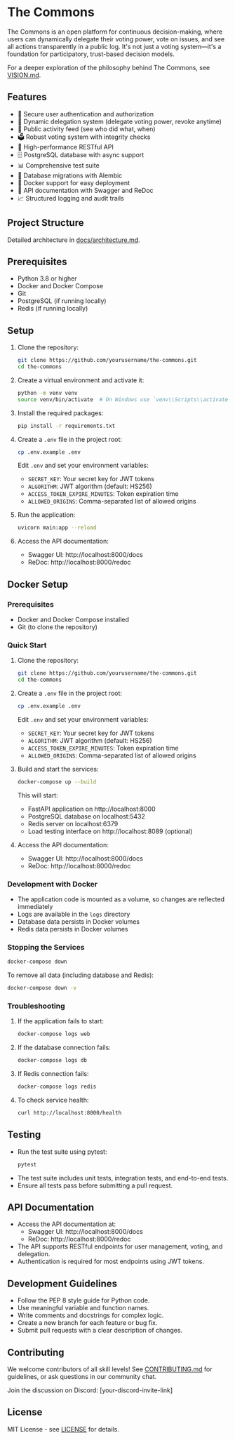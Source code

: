 # The Commons

The Commons is an open platform for continuous decision-making, where users can dynamically delegate their voting power, vote on issues, and see all actions transparently in a public log. It's not just a voting system—it's a foundation for participatory, trust-based decision models.

For a deeper exploration of the philosophy behind The Commons, see [VISION.md](VISION.md).

## Features

- 🔐 Secure user authentication and authorization
- 🔄 Dynamic delegation system (delegate voting power, revoke anytime)
- 📝 Public activity feed (see who did what, when)
- 🗳️ Robust voting system with integrity checks
- 🚀 High-performance RESTful API
- 🗄️ PostgreSQL database with async support
- 📊 Comprehensive test suite
- 🔄 Database migrations with Alembic
- 🐳 Docker support for easy deployment
- 📝 API documentation with Swagger and ReDoc
- 📈 Structured logging and audit trails

## Project Structure
Detailed architecture in [docs/architecture.md](docs/architecture.md).

## Prerequisites
- Python 3.8 or higher
- Docker and Docker Compose
- Git
- PostgreSQL (if running locally)
- Redis (if running locally)

## Setup
1. Clone the repository:
   ```bash
   git clone https://github.com/yourusername/the-commons.git
   cd the-commons
   ```

2. Create a virtual environment and activate it:
   ```bash
   python -m venv venv
   source venv/bin/activate  # On Windows use `venv\\Scripts\\activate`
   ```

3. Install the required packages:
   ```bash
   pip install -r requirements.txt
   ```

4. Create a `.env` file in the project root:
   ```bash
   cp .env.example .env
   ```
   Edit `.env` and set your environment variables:
   - `SECRET_KEY`: Your secret key for JWT tokens
   - `ALGORITHM`: JWT algorithm (default: HS256)
   - `ACCESS_TOKEN_EXPIRE_MINUTES`: Token expiration time
   - `ALLOWED_ORIGINS`: Comma-separated list of allowed origins

5. Run the application:
   ```bash
   uvicorn main:app --reload
   ```

6. Access the API documentation:
   - Swagger UI: http://localhost:8000/docs
   - ReDoc: http://localhost:8000/redoc

## Docker Setup

### Prerequisites
- Docker and Docker Compose installed
- Git (to clone the repository)

### Quick Start
1. Clone the repository:
   ```bash
   git clone https://github.com/yourusername/the-commons.git
   cd the-commons
   ```

2. Create a `.env` file in the project root:
   ```bash
   cp .env.example .env
   ```
   Edit `.env` and set your environment variables:
   - `SECRET_KEY`: Your secret key for JWT tokens
   - `ALGORITHM`: JWT algorithm (default: HS256)
   - `ACCESS_TOKEN_EXPIRE_MINUTES`: Token expiration time
   - `ALLOWED_ORIGINS`: Comma-separated list of allowed origins

3. Build and start the services:
   ```bash
   docker-compose up --build
   ```
   This will start:
   - FastAPI application on http://localhost:8000
   - PostgreSQL database on localhost:5432
   - Redis server on localhost:6379
   - Load testing interface on http://localhost:8089 (optional)

4. Access the API documentation:
   - Swagger UI: http://localhost:8000/docs
   - ReDoc: http://localhost:8000/redoc

### Development with Docker
- The application code is mounted as a volume, so changes are reflected immediately
- Logs are available in the `logs` directory
- Database data persists in Docker volumes
- Redis data persists in Docker volumes

### Stopping the Services
```bash
docker-compose down
```
To remove all data (including database and Redis):
```bash
docker-compose down -v
```

### Troubleshooting
1. If the application fails to start:
   ```bash
   docker-compose logs web
   ```

2. If the database connection fails:
   ```bash
   docker-compose logs db
   ```

3. If Redis connection fails:
   ```bash
   docker-compose logs redis
   ```

4. To check service health:
   ```bash
   curl http://localhost:8000/health
   ```

## Testing
- Run the test suite using pytest:
  ```bash
  pytest
  ```
- The test suite includes unit tests, integration tests, and end-to-end tests.
- Ensure all tests pass before submitting a pull request.

## API Documentation
- Access the API documentation at:
  - Swagger UI: http://localhost:8000/docs
  - ReDoc: http://localhost:8000/redoc
- The API supports RESTful endpoints for user management, voting, and delegation.
- Authentication is required for most endpoints using JWT tokens.

## Development Guidelines
- Follow the PEP 8 style guide for Python code.
- Use meaningful variable and function names.
- Write comments and docstrings for complex logic.
- Create a new branch for each feature or bug fix.
- Submit pull requests with a clear description of changes.

## Contributing

We welcome contributors of all skill levels! See [CONTRIBUTING.md](CONTRIBUTING.md) for guidelines, or ask questions in our community chat.

Join the discussion on Discord: [your-discord-invite-link]

## License

MIT License - see [LICENSE](LICENSE) for details.